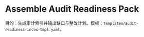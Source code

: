 # Assemble Audit Readiness Pack

目的：生成审计索引并输出缺口与整改计划。模板：`templates/audit-readiness-index-tmpl.yaml`。
